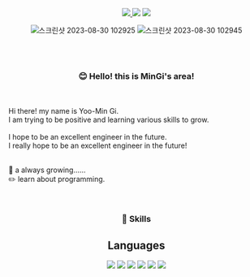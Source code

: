  <div align="center">

<p>
<a href = "https://www.instagram.com/yoomingi31/?hl=ko">
<img src="https://img.shields.io/badge/Instagram-0076D6?style=flat-square&logo=Instagram&logoColor=white"/>
</a>
 
<img src="https://img.shields.io/badge/zerotansan@gmail.com-EA4335?style=flat-square&logo=Gmail&logoColor=white"/>

<a href = "https://blog.naver.com/alsrl9531">
<img src="https://img.shields.io/badge/NaverBlog-03C75A?style=flat-square&logo=Naver&logoColor=white"/>
</a>

![스크린샷 2023-08-30 102925](https://github.com/Yoo-mingi/Yoo-mingi/assets/95891534/68582d2b-89b7-4b60-aa73-3ff86f5cea43)
![스크린샷 2023-08-30 102945](https://github.com/Yoo-mingi/Yoo-mingi/assets/95891534/3d053378-1087-4957-a726-1355a9045c73)
 
</p>
  </div>

<br><br>

 <div align="center">
 
### :blush: Hello! this is MinGi's area!
 
  </div>
 <br><br>
Hi there! my name is Yoo-Min Gi. <br>
I am trying to be positive and learning various skills to grow.
<br><br>
I hope to be an excellent engineer in the future.<br>
I really hope to be an excellent engineer in the future!
<br><br>

 :seedling: a always growing......<br>
 :pencil2: learn about programming.
 
 <br>
 <div align="center">


### :muscle: Skills

## Languages

<p>
 <img src="https://img.shields.io/badge/Python-3776AB?style=flat-square&logo=Python&logoColor=white"/>
 <img src="https://img.shields.io/badge/Java-007396?style=flat-square&logo=Java&logoColor=white"/>
 <img src="https://img.shields.io/badge/C-A8B9CC?style=flat-square&logo=C&logoColor=white"/>
 <img src="https://img.shields.io/badge/JavaScript-F7DF1E?style=flat-square&logo=JavaScript&logoColor=white"/>
 <img src="https://img.shields.io/badge/C Sharp-00599C?style=flat-square&logo=C Sharp&logoColor=white"/>
 <img src="https://img.shields.io/badge/AWS-232F3E?style=flat-square&logo=Amazon AWS&logoColor=white"/>
 </p>
 
 </div>
